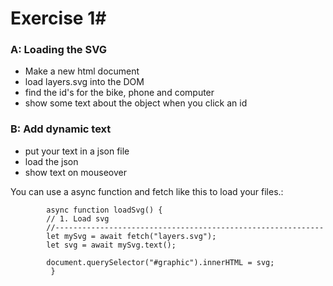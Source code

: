 # Exercise 1#
### A: Loading the SVG
* Make a new html document
* load layers.svg into the DOM
* find the id's for the bike, phone and computer
* show some text about the object when you click an id

### B: Add dynamic text
* put your text in a json file
* load the json
* show text on mouseover


You can use a async function and fetch like this to load your files.:
     

            async function loadSvg() {
            // 1. Load svg
            //------------------------------------------------------------	
            let mySvg = await fetch("layers.svg");
            let svg = await mySvg.text();

            document.querySelector("#graphic").innerHTML = svg;
             }
       
         
